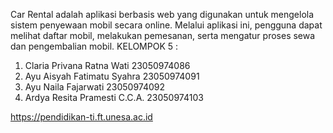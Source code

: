 Car Rental adalah aplikasi berbasis web yang digunakan untuk mengelola sistem penyewaan mobil secara online. Melalui aplikasi ini, pengguna dapat melihat daftar mobil, melakukan pemesanan, serta mengatur proses sewa dan pengembalian mobil.
KELOMPOK 5 :
1. Claria Privana Ratna Wati  23050974086 
2. Ayu Aisyah Fatimatu Syahra  23050974091 
3. Ayu Naila Fajarwati    23050974092 
4. Ardya Resita Pramesti C.C.A.    23050974103

https://pendidikan-ti.ft.unesa.ac.id

